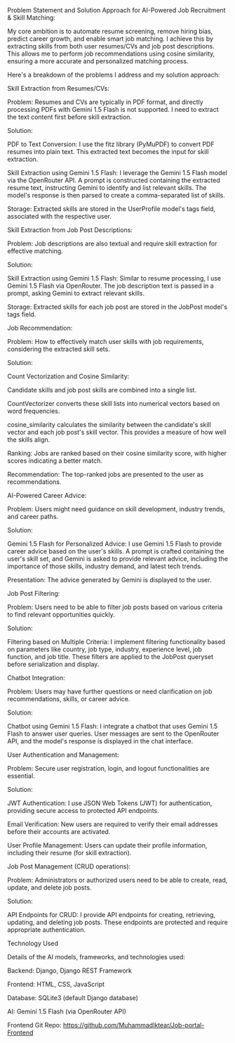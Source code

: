 Problem Statement and Solution Approach for AI-Powered Job Recruitment & Skill Matching:

My core ambition is to automate resume screening, remove hiring bias, predict career growth, and enable smart job matching. I achieve this by extracting skills from both user resumes/CVs and job post descriptions. This allows me to perform job recommendations using cosine similarity, ensuring a more accurate and personalized matching process.

Here's a breakdown of the problems I address and my solution approach:

Skill Extraction from Resumes/CVs:

Problem: Resumes and CVs are typically in PDF format, and directly processing PDFs with Gemini 1.5 Flash is not supported. I need to extract the text content first before skill extraction.

Solution:

PDF to Text Conversion: I use the fitz library (PyMuPDF) to convert PDF resumes into plain text. This extracted text becomes the input for skill extraction.

Skill Extraction using Gemini 1.5 Flash: I leverage the Gemini 1.5 Flash model via the OpenRouter API. A prompt is constructed containing the extracted resume text, instructing Gemini to identify and list relevant skills. The model's response is then parsed to create a comma-separated list of skills.

Storage: Extracted skills are stored in the UserProfile model's tags field, associated with the respective user.

Skill Extraction from Job Post Descriptions:

Problem: Job descriptions are also textual and require skill extraction for effective matching.

Solution:

Skill Extraction using Gemini 1.5 Flash: Similar to resume processing, I use Gemini 1.5 Flash via OpenRouter. The job description text is passed in a prompt, asking Gemini to extract relevant skills.

Storage: Extracted skills for each job post are stored in the JobPost model's tags field.

Job Recommendation:

Problem: How to effectively match user skills with job requirements, considering the extracted skill sets.

Solution:

Count Vectorization and Cosine Similarity:

Candidate skills and job post skills are combined into a single list.

CountVectorizer converts these skill lists into numerical vectors based on word frequencies.

cosine_similarity calculates the similarity between the candidate's skill vector and each job post's skill vector. This provides a measure of how well the skills align.

Ranking: Jobs are ranked based on their cosine similarity score, with higher scores indicating a better match.

Recommendation: The top-ranked jobs are presented to the user as recommendations.

AI-Powered Career Advice:

Problem: Users might need guidance on skill development, industry trends, and career paths.

Solution:

Gemini 1.5 Flash for Personalized Advice: I use Gemini 1.5 Flash to provide career advice based on the user's skills. A prompt is crafted containing the user's skill set, and Gemini is asked to provide relevant advice, including the importance of those skills, industry demand, and latest tech trends.

Presentation: The advice generated by Gemini is displayed to the user.

Job Post Filtering:

Problem: Users need to be able to filter job posts based on various criteria to find relevant opportunities quickly.

Solution:

Filtering based on Multiple Criteria: I implement filtering functionality based on parameters like country, job type, industry, experience level, job function, and job title. These filters are applied to the JobPost queryset before serialization and display.

Chatbot Integration:

Problem: Users may have further questions or need clarification on job recommendations, skills, or career advice.

Solution:

Chatbot using Gemini 1.5 Flash: I integrate a chatbot that uses Gemini 1.5 Flash to answer user queries. User messages are sent to the OpenRouter API, and the model's response is displayed in the chat interface.

User Authentication and Management:

Problem: Secure user registration, login, and logout functionalities are essential.

Solution:

JWT Authentication: I use JSON Web Tokens (JWT) for authentication, providing secure access to protected API endpoints.

Email Verification: New users are required to verify their email addresses before their accounts are activated.

User Profile Management: Users can update their profile information, including their resume (for skill extraction).

Job Post Management (CRUD operations):

Problem: Administrators or authorized users need to be able to create, read, update, and delete job posts.

Solution:

API Endpoints for CRUD: I provide API endpoints for creating, retrieving, updating, and deleting job posts. These endpoints are protected and require appropriate authentication.

Technology Used

Details of the AI models, frameworks, and technologies used:

Backend: Django, Django REST Framework

Frontend: HTML, CSS, JavaScript

Database: SQLite3 (default Django database)

AI: Gemini 1.5 Flash (via OpenRouter API)

Frontend Git Repo: https://github.com/MuhammadIktear/Job-portal-Frontend
